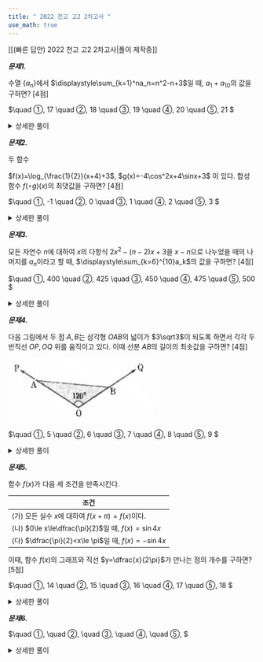 ```yaml
---
title: " 2022 천고 고2 2차고사 "
use_math: true
---
```

[[(빠른 답안) 2022 천고 고2 2차고사|풀이 제작중]]


***문제1.***

수열 $\lbrace a_n\rbrace$에서 $\displaystyle\sum_{k=1}^na_n=n^2-n+3$일 때, $a_1+a_{10}$의 값을 구하면? [4점]

$\quad ①\, 17
\quad ②\, 18
\quad ③\, 19
\quad ④\, 20
\quad ⑤\, 21
$ 
<details> 
  <summary>상세한 풀이</summary> 
   <p><img src="/assets/.png"/></p>
 </details>


***문제2.***

두 함수

$f(x)=\log_{\frac{1}{2}}(x+4)+3$, $g(x)=-4\cos^2x+4\sinx+3$ 이 있다. 합성함수 $f(\circ g)(x)$의 최댓값을 구하면? [4점]

$\quad ①\, -1
\quad ②\, 0
\quad ③\, 1
\quad ④\, 2
\quad ⑤\, 3
$ 
<details> 
  <summary>상세한 풀이</summary> 
   <p><img src="/assets/.png"/></p>
 </details>


***문제3.***

모든 자연수 $n$에 대하여 $x$의 다항식 $2x^2-(n-2)x+3$을 $x-n$으로 나누었을 때의 나머지를 $a_n$이라고 할 때, $\displaystyle\sum_{k=6}^{10}a_k$의 값을 구하면? [4점]

$\quad ①\, 400
\quad ②\, 425
\quad ③\, 450
\quad ④\, 475
\quad ⑤\, 500
$ 
<details> 
  <summary>상세한 풀이</summary> 
   <p><img src="/assets/.png"/></p>
 </details>


***문제4.***

다음 그림에서 두 점 $A, B$는 삼각형 $OAB$의 넓이가 $3\sqrt3$이 되도록 하면서 각각 두 반직선 $OP, OQ$ 위를 움직이고 있다. 이때 선분 $AB$의 길이의 최솟값을 구하면? [4점]

<img src="/assets/Pasted image 20240101171251.png"/>

$\quad ①\, 5
\quad ②\, 6
\quad ③\, 7
\quad ④\, 8
\quad ⑤\, 9
$ 
<details> 
  <summary>상세한 풀이</summary> 
   <p><img src="/assets/.png"/></p>
 </details>


***문제5.***

함수 $f(x)$가 다음 세 조건을 만족시킨다.

|조건|
|-|
|(가) 모든 실수 $x$에 대하여 $f(x+\pi )=f(x)$이다.|
|(나) $0\le x\le\dfrac{\pi}{2}$일 때, $f(x)=\sin4x$|
|(다) $\dfrac{\pi}{2}<x\le \pi$일 때, $f(x)=-\sin4x$|

이때, 함수 $f(x)$의 그래프와 직선 $y=\dfrac{x}{2\pi}$가 만나는 점의 개수를 구하면? [5점]

$\quad ①\, 14
\quad ②\, 15
\quad ③\, 16
\quad ④\, 17
\quad ⑤\, 18
$ 
<details> 
  <summary>상세한 풀이</summary> 
   <p><img src="/assets/.png"/></p>
 </details>


***문제6.***



$\quad ①\, 
\quad ②\, 
\quad ③\, 
\quad ④\, 
\quad ⑤\, 
$ 
<details> 
  <summary>상세한 풀이</summary> 
   <p><img src="/assets/.png"/></p>
 </details>


